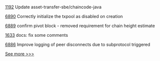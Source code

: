 
[1192](https://github.com/hyperledger/fabric-samples/pull/1192) Update asset-transfer-sbe/chaincode-java

[6890](https://github.com/hyperledger/besu/pull/6890)  Correctly initialize the txpool as disabled on creation

[6889](https://github.com/hyperledger/besu/pull/6889) confirm pivot block - removed requirement for chain height estimate 

[1633](https://github.com/hyperledger/solang/pull/1633) docs: fix some comments

[6886](https://github.com/hyperledger/besu/pull/6886) Improve logging of peer disconnects due to subprotocol triggered


[See more >>>](https://start-here.hyperledger.org/pull-requests)
